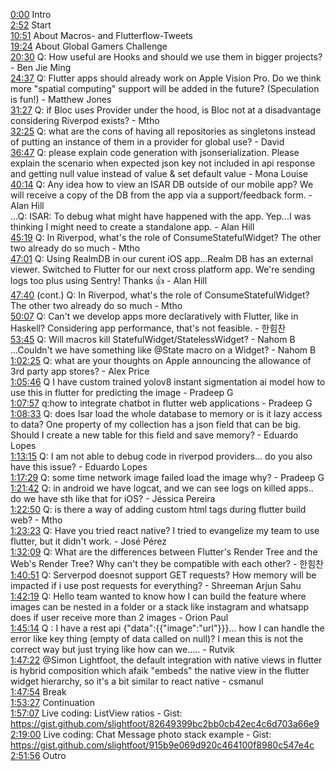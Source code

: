 [0:00](https://www.youtube.com/watch?v=YS_g2TJN-cQ&t=0m00s) Intro  
[2:52](https://www.youtube.com/watch?v=YS_g2TJN-cQ&t=2m52s) Start  
[10:51](https://www.youtube.com/watch?v=YS_g2TJN-cQ&t=10m51s) About Macros- and Flutterflow-Tweets  
[19:24](https://www.youtube.com/watch?v=YS_g2TJN-cQ&t=19m24s) About Global Gamers Challenge  
[20:30](https://www.youtube.com/watch?v=YS_g2TJN-cQ&t=20m30s) Q: How useful are Hooks and should we use them in bigger projects? - Ben Jie Ming  
[24:37](https://www.youtube.com/watch?v=YS_g2TJN-cQ&t=24m37s) Q: Flutter apps should already work on Apple Vision Pro. Do we think more "spatial computing" support will be added in the future? (Speculation is fun!) - Matthew Jones  
[31:27](https://www.youtube.com/watch?v=YS_g2TJN-cQ&t=31m27s) Q: if Bloc uses Provider under the hood, is Bloc not at a disadvantage considering Riverpod exists? - Mtho  
[32:25](https://www.youtube.com/watch?v=YS_g2TJN-cQ&t=32m25s) Q: what are the cons of having all repositories as singletons instead of putting an instance of them in a provider for global use? - David  
[36:47](https://www.youtube.com/watch?v=YS_g2TJN-cQ&t=36m47s) Q: please explain code generation with jsonserialization. Please explain the scenario when expected json key not included in api response and getting null value instead of value & set default value - Mona Louise  
[40:14](https://www.youtube.com/watch?v=YS_g2TJN-cQ&t=40m14s) Q: Any idea how to view an ISAR DB outside of our mobile app? We will receive a copy of the DB from the app via a support/feedback form. - Alan Hill  
...Q: ISAR: To debug what might have happened with the app. Yep...I was thinking I might need to create a standalone app. - Alan Hill  
[45:19](https://www.youtube.com/watch?v=YS_g2TJN-cQ&t=45m19s) Q: In Riverpod, what's the role of ConsumeStatefulWidget? The other two already do so much - Mtho  
[47:01](https://www.youtube.com/watch?v=YS_g2TJN-cQ&t=47m01s) Q: Using RealmDB in our curent iOS app...Realm DB has an external viewer. Switched to Flutter for our next cross platform app. We're sending logs too plus using Sentry! Thanks 👍 - Alan Hill  
[47:40](https://www.youtube.com/watch?v=YS_g2TJN-cQ&t=47m40s) (cont.) Q: In Riverpod, what's the role of ConsumeStatefulWidget? The other two already do so much - Mtho  
[50:07](https://www.youtube.com/watch?v=YS_g2TJN-cQ&t=50m07s) Q: Can't we develop apps more declaratively with Flutter, like in Haskell? Considering app performance, that's not feasible. - 한힘찬  
[53:45](https://www.youtube.com/watch?v=YS_g2TJN-cQ&t=53m45s) Q: Will macros kill StatefulWidget/StatelessWidget? - Nahom B  
...Couldn't we have something like @State macro on a Widget? - Nahom B  
[1:02:25](https://www.youtube.com/watch?v=YS_g2TJN-cQ&t=1h02m25s) Q: what are your thoughts on Apple announcing the allowance of 3rd party app stores? - Alex Price  
[1:05:46](https://www.youtube.com/watch?v=YS_g2TJN-cQ&t=1h05m46s) Q I have custom trained yolov8 instant sigmentation ai model how to use this in flutter for predicting the image - Pradeep G  
[1:07:57](https://www.youtube.com/watch?v=YS_g2TJN-cQ&t=1h07m57s) q:how to integrate chatbot in flutter web applications - Pradeep G  
[1:08:33](https://www.youtube.com/watch?v=YS_g2TJN-cQ&t=1h08m33s) Q: does Isar load the whole database to memory or is it lazy access to data? One property of my collection has a json field that can be big. Should I create a new table for this field and save memory? - Eduardo Lopes  
[1:13:15](https://www.youtube.com/watch?v=YS_g2TJN-cQ&t=1h13m15s) Q: I am not able to debug code in riverpod providers... do you also have this issue? - Eduardo Lopes  
[1:17:29](https://www.youtube.com/watch?v=YS_g2TJN-cQ&t=1h17m29s) Q: some time network image failed load the image why? - Pradeep G  
[1:21:42](https://www.youtube.com/watch?v=YS_g2TJN-cQ&t=1h21m42s) Q: in android we have logcat, and we can see logs on killed apps.. do we have sth like that for iOS? - Jéssica Pereira  
[1:22:50](https://www.youtube.com/watch?v=YS_g2TJN-cQ&t=1h22m50s) Q: is there a way of adding custom html tags during flutter build web? - Mtho  
[1:23:23](https://www.youtube.com/watch?v=YS_g2TJN-cQ&t=1h23m23s) Q: Have you tried react native? I tried to evangelize my team to use flutter, but it didn't work. - José Pérez  
[1:32:09](https://www.youtube.com/watch?v=YS_g2TJN-cQ&t=1h32m09s) Q: What are the differences between Flutter's Render Tree and the Web's Render Tree? Why can't they be compatible with each other? - 한힘찬  
[1:40:51](https://www.youtube.com/watch?v=YS_g2TJN-cQ&t=1h40m51s) Q: Serverpod doesnot support GET requests? How memory will be impacted if i use post requests for everything? - Shreeman Arjun Sahu  
[1:42:19](https://www.youtube.com/watch?v=YS_g2TJN-cQ&t=1h42m19s) Q: Hello team wanted to know how I can build the feature where images can be nested in a folder or a stack like instagram and whatsapp does if user receive more than 2 images - Orion Paul  
[1:45:14](https://www.youtube.com/watch?v=YS_g2TJN-cQ&t=1h45m14s) Q : I have a rest api {"data":{{"image":"url"}}}... how I can handle the error like key thing (empty of data called on null)? I mean this is not the correct way but just trying like how can we..... - Rutvik  
[1:47:22](https://www.youtube.com/watch?v=YS_g2TJN-cQ&t=1h47m22s) @Simon Lightfoot, the default integration with native views in flutter is hybrid composition which afaik "embeds" the native view in the flutter widget hierarchy, so it's a bit similar to react native - csmanul  
[1:47:54](https://www.youtube.com/watch?v=YS_g2TJN-cQ&t=1h47m54s) Break  
[1:53:27](https://www.youtube.com/watch?v=YS_g2TJN-cQ&t=1h53m27s) Continuation  
[1:57:07](https://www.youtube.com/watch?v=YS_g2TJN-cQ&t=1h57m07s) Live coding: ListView ratios - Gist: https://gist.github.com/slightfoot/82649399bc2bb0cb42ec4c6d703a66e9  
[2:19:00](https://www.youtube.com/watch?v=YS_g2TJN-cQ&t=2h19m00s) Live coding: Chat Message photo stack example - Gist: https://gist.github.com/slightfoot/915b9e069d920c464100f8980c547e4c  
[2:51:56](https://www.youtube.com/watch?v=YS_g2TJN-cQ&t=2h51m56s) Outro  
